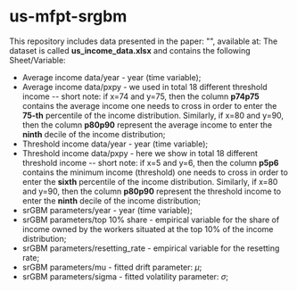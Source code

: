 # us-mfpt-srgbm

This repository includes data presented in the paper: "", available at:
The dataset is called **us_income_data.xlsx** and contains the following Sheet/Variable:

* Average income data/year - year (time variable);
* Average income data/pxpy - we used in total 18 different threshold income -- short note: if x=74 and y=75, then the column **p74p75** contains the average income one needs to cross in order to enter the **75-th** percentile of the income distribution. Similarly, if x=80 and y=90, then the column **p80p90** represent the average income to enter the **ninth** decile of the income distribution;
* Threshold income data/year - year (time variable);
* Threshold income data/pxpy - here we show in total 18 different threshold income -- short note: if x=5 and y=6, then the column **p5p6** contains the minimum income (threshold) one needs to cross in order to enter the **sixth** percentile of the income distribution. Similarly, if x=80 and y=90, then the column **p80p90** represent the threshold income to enter the **ninth** decile of the income distribution;
* srGBM parameters/year - year (time variable);
* srGBM parameters/top 10% share - empirical variable for the share of income owned by the workers situated at the top 10% of the income distribution;
* srGBM parameters/resetting_rate - empirical variable for the resetting rate;
* srGBM parameters/mu - fitted drift parameter: $\mu$;
* srGBM parameters/sigma - fitted volatility parameter: $\sigma$;
